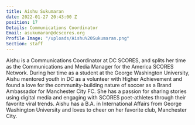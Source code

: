 ```yaml
---
title: Aishu Sukumaran
date: 2022-01-27 20:43:00 Z
position: 17
Details: Communications Coordinator
Email: asukumaran@dcscores.org
Profile Image: "/uploads/Aishu%20Sukumaran.png"
Section: staff
---
```


Aishu is a Communications Coordinator at DC SCORES, and splits her time as the Communications and Media Manager for the America SCORES Network. During her time as a student at the George Washington University, Aishu mentored youth in DC as a volunteer with Higher Achievement and found a love for the community-building nature of soccer as a Brand Ambassador for Manchester City FC. She has a passion for sharing stories using digital media and engaging with SCORES poet-athletes through their favorite viral trends. Aishu has a B.A. in International Affairs from George Washington University and loves to cheer on her favorite club, Manchester City.